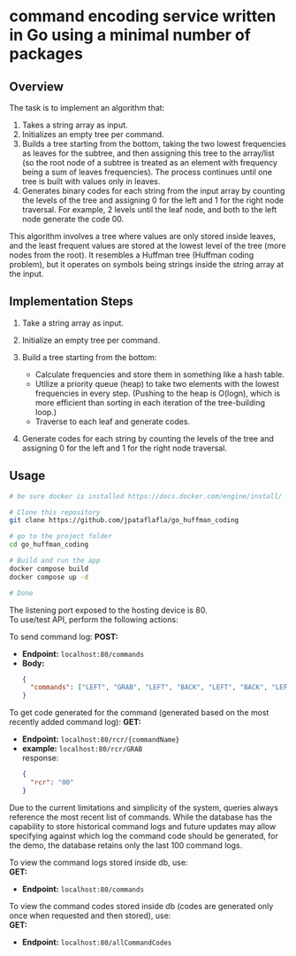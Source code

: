 # command encoding service written in Go using a minimal number of packages

## Overview

The task is to implement an algorithm that:

1. Takes a string array as input.
2. Initializes an empty tree per command.
3. Builds a tree starting from the bottom, taking the two lowest frequencies as leaves for the subtree, and then assigning this tree to the array/list (so the root node of a subtree is treated as an element with frequency being a sum of leaves frequencies).
The process continues until one tree is built with values only in leaves.
4. Generates binary codes for each string from the input array by counting the levels of the tree and assigning 0 for the left and 1 for the right node traversal. For example, 2 levels until the leaf node, and both to the left node generate the code 00.

This algorithm involves a tree where values are only stored inside leaves, and the least frequent values are stored at the lowest level of the tree (more nodes from the root).
It resembles a Huffman tree (Huffman coding problem), but it operates on symbols being strings inside the string array at the input.

## Implementation Steps

1. Take a string array as input.
2. Initialize an empty tree per command.
3. Build a tree starting from the bottom:
   - Calculate frequencies and store them in something like a hash table.
   - Utilize a priority queue (heap) to take two elements with the lowest frequencies in every step.
     (Pushing to the heap is O(logn), which is more efficient than sorting in each iteration of the tree-building loop.)
   - Traverse to each leaf and generate codes.

4. Generate codes for each string by counting the levels of the tree and assigning 0 for the left and 1 for the right node traversal.

## Usage


```bash
# be sure docker is installed https://docs.docker.com/engine/install/

# Clone this repository
git clone https://github.com/jpataflafla/go_huffman_coding

# go to the project folder
cd go_huffman_coding

# Build and run the app
docker compose build
docker compose up -d

# Done

```
The listening port exposed to the hosting device is 80.  
To use/test API, perform the following actions:  

To send command log:
**POST:**
- **Endpoint:** `localhost:80/commands`
- **Body:**
  ```json
  {
    "commands": ["LEFT", "GRAB", "LEFT", "BACK", "LEFT", "BACK", "LEFT"]
  }
  
  ```
  
To get code generated for the command (generated based on the most recently added command log):
**GET:**
- **Endpoint:** `localhost:80/rcr/{commandName}`
- **example:**
  `localhost:80/rcr/GRAB`  
  response:
  ```json
  {
    "rcr": "00"
  }
  ```

Due to the current limitations and simplicity of the system, queries always reference the most recent list of commands.
While the database has the capability to store historical command logs and future updates may allow specifying against which log the command code should be generated, for the demo, the database retains only the last 100 command logs.

To view the command logs stored inside db, use:  
**GET:**
- **Endpoint:** `localhost:80/commands`  

To view the command codes stored inside db (codes are generated only once when requested and then stored), use:  
**GET:**
- **Endpoint:** `localhost:80/allCommandCodes`


